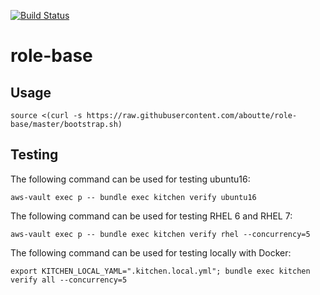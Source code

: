 [![Build Status](https://api.travis-ci.org/aboutte/role-base.svg?branch=master)](https://travis-ci.org/aboutte/role-base)


# role-base

## Usage

```
source <(curl -s https://raw.githubusercontent.com/aboutte/role-base/master/bootstrap.sh)
```

## Testing


The following command can be used for testing ubuntu16:

```
aws-vault exec p -- bundle exec kitchen verify ubuntu16
```

The following command can be used for testing RHEL 6 and RHEL 7:

```
aws-vault exec p -- bundle exec kitchen verify rhel --concurrency=5
```

The following command can be used for testing locally with Docker:

```
export KITCHEN_LOCAL_YAML=".kitchen.local.yml"; bundle exec kitchen verify all --concurrency=5
```
